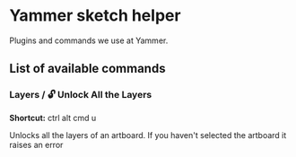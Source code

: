 # Yammer sketch helper
Plugins and commands we use at Yammer.

## List of available commands

### Layers / 🔓 Unlock All the Layers
**Shortcut:** ctrl alt cmd u

Unlocks all the layers of an artboard. If you haven't selected the artboard it raises an error

